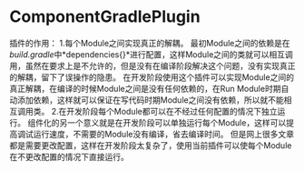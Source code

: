 # ComponentGradlePlugin
插件的作用：
1.每个Module之间实现真正的解耦。
最初Module之间的依赖是在*build.gradle*中*dependencies{}*进行配置，这样Module之间的类就可以相互调用，虽然在要求上是不允许的，但是没有在编译阶段解决这个问题，没有实现真正的解耦，留下了误操作的隐患。
在开发阶段使用这个插件可以实现Module之间的真正解耦，在编译的时候Module之间是没有任何依赖的，在Run Module时期自动添加依赖，这样就可以保证在写代码时期Module之间没有依赖，所以就不能相互调用类。
2.在开发阶段每个Module都可以在不经过任何配置的情况下独立运行。
组件化的另一个意义就是在开发阶段可以单独运行每个Module，这样可以提高调试运行速度，不需要的Module没有编译，省去编译时间。
但是网上很多文章都是需要更改配置，这样在开发阶段太复杂了，使用当前插件可以使每个Module在不更改配置的情况下直接运行。
